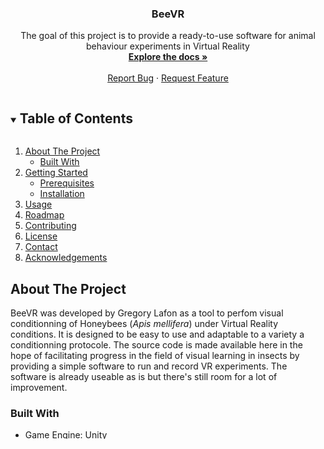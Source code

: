 <!--
*** Readme template from https://github.com/othneildrew/Best-README-Template
-->



<!-- PROJECT SHIELDS -->
<!--
*** I'm using markdown "reference style" links for readability.
*** Reference links are enclosed in brackets [ ] instead of parentheses ( ).
*** See the bottom of this document for the declaration of the reference variables
*** for contributors-url, forks-url, etc. This is an optional, concise syntax you may use.
*** https://www.markdownguide.org/basic-syntax/#reference-style-links
-->

<!-- TODO: Add shields
[![Contributors][contributors-shield]][contributors-url]
[![Forks][forks-shield]][forks-url]
[![Stargazers][stars-shield]][stars-url]
[![Issues][issues-shield]][issues-url]
[![GPL3.0 License][license-shield]][license-url]
-->



<!-- PROJECT LOGO -->

<!-- TODO add a logo
<br />
<p align="center">
  <a href="https://github.com/G-Lafon/G-Lafon/BeeVR">
    <img src="images/logo.png" alt="Logo" width="80" height="80">
  </a>
-->
  <h3 align="center">BeeVR</h3>

  <p align="center">
    The goal of this project is to provide a ready-to-use software for animal behaviour experiments in Virtual Reality
    <br />
    <a href="https://github.com/G-Lafon/BeeVR/tree/readme/Doc"><strong>Explore the docs »</strong></a>
    <br />
    <br />
    <a href="https://github.com/G-Lafon/BeeVR/issues/new">Report Bug</a>
    ·
    <a href="https://github.com/G-Lafon/BeeVR/issues/new?assignees=&labels=&template=feature_request.md">Request Feature</a>
  </p>
</p>



<!-- TABLE OF CONTENTS -->
<details open="open">
  <summary><h2 style="display: inline-block">Table of Contents</h2></summary>
  <ol>
    <li>
      <a href="#about-the-project">About The Project</a>
      <ul>
        <li><a href="#built-with">Built With</a></li>
      </ul>
    </li>
    <li>
      <a href="#getting-started">Getting Started</a>
      <ul>
        <li><a href="#prerequisites">Prerequisites</a></li>
        <li><a href="#installation">Installation</a></li>
      </ul>
    </li>
    <li><a href="#usage">Usage</a></li>
    <li><a href="#roadmap">Roadmap</a></li>
    <li><a href="#contributing">Contributing</a></li>
    <li><a href="#license">License</a></li>
    <li><a href="#contact">Contact</a></li>
    <li><a href="#acknowledgements">Acknowledgements</a></li>
  </ol>
</details>



<!-- ABOUT THE PROJECT -->
## About The Project

BeeVR was developed by Gregory Lafon as a tool to perfom visual conditionning of Honeybees (*Apis mellifera*) under Virtual Reality conditions. It is designed to be easy to use and adaptable to a variety a conditionning protocole.
The source code is made available here in the hope of facilitating progress in the field of visual learning in insects by providing a simple software to run and record VR experiments.
The software is already useable as is but there's still room for a lot of improvement.

<!--
[![Product Name Screen Shot][product-screenshot]](https://example.com)
-->

<!--
Here's a blank template to get started:
**To avoid retyping too much info. Do a search and replace with your text editor for the following:**
`G-Lafon`, `G-Lafon/BeeVR`, `twitter_handle`, `gregory.lafon@univ-tlse3.fr`, `BeeVR`, `The goal of this project is to providea ready-to-use software for animal behaviour experiments in Virtual Reality`
-->

### Built With

* Game Engine: [Unity](https://unity.com/)

<!-- GETTING STARTED -->
## Getting Started

To get a local copy up and running follow these simple steps.

### Prerequisites

*	Walking compensator with two mice optic detector at 90° of each other.
*	Cylindrical or semi-spherical screen
*	Video projector
*	Computer running windows with at least 62 Mo of disc space
*	You can get `stl` files to print the treadmill yoursefl there [3D Printed Assets](https://github.com/G-Lafon/BeeVR/tree/3dprint/3D_Printed_Assets)


### Installation

1. Get the lastes [release](https://github.com/G-Lafon/BeeVR/releases)

2. Unzip in your prefered folder

3. You're ready to go. See the [documentation](https://github.com/G-Lafon/BeeVR/tree/main/Doc) for more information on how to run the software.



<!-- USAGE EXAMPLES -->
## Usage

For an exemple of what can be done with this software see: https://doi.org/10.1038/s41598-021-00630-x
```
Lafon, G., Howard, S.R., Paffhausen, B.H. et al. Motion cues from the background influence associative color learning of honey bees in a virtual-reality scenario. Sci Rep 11, 21127 (2021).
```

Here's the [documentation](https://github.com/G-Lafon/BeeVR/tree/main/Doc) for more information on how to run the software.



<!-- ROADMAP -->
## Roadmap

See the [open issues](https://github.com/G-Lafon/G-Lafon/BeeVR/issues) for a list of proposed features (and known issues).



<!-- CONTRIBUTING -->
## Contributing

If you need a new feature to run your own experiments or have ideas to improve the existing ones contributions are very much welcome.

1. Fork the Project
2. Create your Feature Branch (`git branch NewFeature`)
3. Makes "NewFeature" the active branch (`git checkout NewFeature`)
4. Commit your Changes (`git commit -m 'Add some new feature'`)
5. Push to the Branch (`git push origin NewFeature`)
6. Open a Pull Request



<!-- LICENSE -->
## License

Distributed under the GPL-3.0 License. See `LICENSE` for more information.

When using BeeVR in your work please consider citing our original work:
* DOI: https://doi.org/10.1038/s41598-021-00630-x

* How to cite:
```
Lafon, G., Howard, S.R., Paffhausen, B.H. et al. Motion cues from the background influence associative color learning of honey bees in a virtual-reality scenario. Sci Rep 11, 21127 (2021).
```



<!-- CONTACT -->
## Contact

Grégory Lafon - gregory.lafon@univ-tlse3.fr



<!-- ACKNOWLEDGEMENTS -->
## Acknowledgements

* [Université Toulouse III Paul Sabatier](https://www.univ-tlse3.fr/)
* [CBI-CRCA](https://crca.cbi-toulouse.fr/en/home/)
* [EXPLAIN team](https://cbi-toulouse.fr/eng/equipe-giurfa-devaud)


<!-- DEPENDENCIES -->
## Dependencies
* Multi-Mice detection Library: [Unity_RawMouseDriver]( https://github.com/robidev/Unity_RawMouseDriver)
* File browser: [UnitySimpleFileBrowser](https://github.com/yasirkula/UnitySimpleFileBrowser/)
* README-Template: [Best-README-Template](https://github.com/othneildrew/Best-README-Template)





<!-- MARKDOWN LINKS & IMAGES -->
<!-- https://www.markdownguide.org/basic-syntax/#reference-style-links -->
[contributors-shield]: https://img.shields.io/github/contributors/G-Lafon/BeeVR.svg?style=for-the-badge
[contributors-url]: https://github.com/G-Lafon/repo/graphs/contributors
[forks-shield]: https://img.shields.io/github/forks/G-Lafon/repo.svg?style=for-the-badge
[forks-url]: https://github.com/G-Lafon/repo/network/members
[stars-shield]: https://img.shields.io/github/stars/G-Lafon/repo.svg?style=for-the-badge
[stars-url]: https://github.com/G-Lafon/repo/stargazers
[issues-shield]: https://img.shields.io/github/issues/G-Lafon/repo.svg?style=for-the-badge
[issues-url]: https://github.com/G-Lafon/repo/issues
[license-shield]: https://img.shields.io/github/license/G-Lafon/BeeVR.svg?style=for-the-badge
[license-url]: https://github.com/G-Lafon/repo/blob/master/LICENSE.txt
[linkedin-shield]: https://img.shields.io/badge/-LinkedIn-black.svg?style=for-the-badge&logo=linkedin&colorB=555
